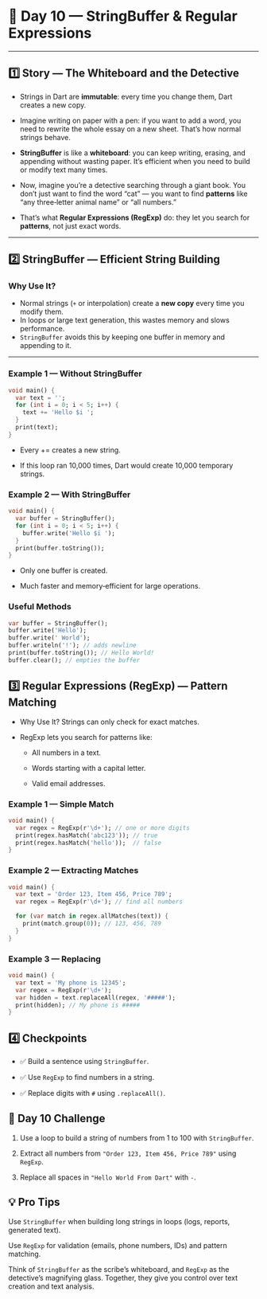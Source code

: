 # 🎯 Day 10 — StringBuffer & Regular Expressions

---

## 1️⃣ Story — The Whiteboard and the Detective

- Strings in Dart are **immutable**: every time you change them, Dart creates a new copy.  
- Imagine writing on paper with a pen: if you want to add a word, you need to rewrite the whole essay on a new sheet. That’s how normal strings behave.  

- **StringBuffer** is like a **whiteboard**: you can keep writing, erasing, and appending without wasting paper. It’s efficient when you need to build or modify text many times.  

- Now, imagine you’re a detective searching through a giant book. You don’t just want to find the word “cat” — you want to find **patterns** like “any three‑letter animal name” or “all numbers.”  
- That’s what **Regular Expressions (RegExp)** do: they let you search for **patterns**, not just exact words.

---

## 2️⃣ StringBuffer — Efficient String Building

### Why Use It?

- Normal strings (`+` or interpolation) create a **new copy** every time you modify them.  
- In loops or large text generation, this wastes memory and slows performance.  
- `StringBuffer` avoids this by keeping one buffer in memory and appending to it.

---

### Example 1 — Without StringBuffer

```dart
void main() {
  var text = '';
  for (int i = 0; i < 5; i++) {
    text += 'Hello $i ';
  }
  print(text);
}
```

- Every += creates a new string.

- If this loop ran 10,000 times, Dart would create 10,000 temporary strings.

### Example 2 — With StringBuffer

```dart
void main() {
  var buffer = StringBuffer();
  for (int i = 0; i < 5; i++) {
    buffer.write('Hello $i ');
  }
  print(buffer.toString());
}
```

- Only one buffer is created.

- Much faster and memory‑efficient for large operations.

### Useful Methods

```dart
var buffer = StringBuffer();
buffer.write('Hello');
buffer.write(' World');
buffer.writeln('!'); // adds newline
print(buffer.toString()); // Hello World!
buffer.clear(); // empties the buffer
```

## 3️⃣ Regular Expressions (RegExp) — Pattern Matching

- Why Use It?
Strings can only check for exact matches.

- RegExp lets you search for patterns like:

    - All numbers in a text.

    - Words starting with a capital letter.

    - Valid email addresses.

### Example 1 — Simple Match

```dart
void main() {
  var regex = RegExp(r'\d+'); // one or more digits
  print(regex.hasMatch('abc123')); // true
  print(regex.hasMatch('hello'));  // false
}
```

### Example 2 — Extracting Matches

```dart
void main() {
  var text = 'Order 123, Item 456, Price 789';
  var regex = RegExp(r'\d+'); // find all numbers

  for (var match in regex.allMatches(text)) {
    print(match.group(0)); // 123, 456, 789
  }
}
```

### Example 3 — Replacing

```dart
void main() {
  var text = 'My phone is 12345';
  var regex = RegExp(r'\d+');
  var hidden = text.replaceAll(regex, '#####');
  print(hidden); // My phone is #####
}
```

## 4️⃣ Checkpoints

- ✅ Build a sentence using `StringBuffer`.

- ✅ Use `RegExp` to find numbers in a string.

- ✅ Replace digits with `#` using `.replaceAll()`.

## 🎯 Day 10 Challenge

1. Use a loop to build a string of numbers from 1 to 100 with `StringBuffer`.

2. Extract all numbers from `"Order 123, Item 456, Price 789"` using `RegExp`.

3. Replace all spaces in `"Hello World From Dart"` with `-`.

## 💡 Pro Tips

Use `StringBuffer` when building long strings in loops (logs, reports, generated text).

Use `RegExp` for validation (emails, phone numbers, IDs) and pattern matching.

Think of `StringBuffer` as the scribe’s whiteboard, and `RegExp` as the detective’s magnifying glass. Together, they give you control over text creation and text analysis.
